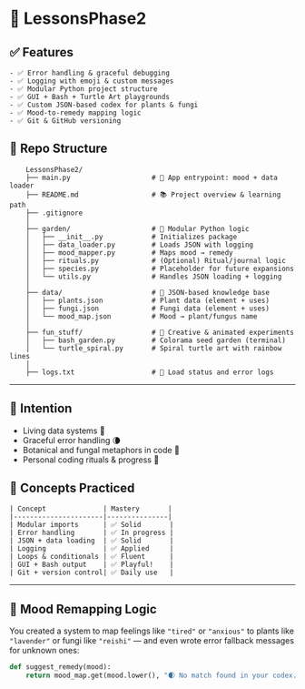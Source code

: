  
# 🌿 LessonsPhase2


## ✅ Features
 

    - ✅ Error handling & graceful debugging
    - ✅ Logging with emoji & custom messages
    - ✅ Modular Python project structure
    - ✅ GUI + Bash + Turtle Art playgrounds
    - ✅ Custom JSON-based codex for plants & fungi
    - ✅ Mood-to-remedy mapping logic
    - ✅ Git & GitHub versioning



## 📁 Repo Structure

    
        LessonsPhase2/
        ├── main.py                    # 🌿 App entrypoint: mood + data loader
        ├── README.md                  # 📚 Project overview & learning path
        ├── .gitignore
        │
        ├── garden/                    # 🌱 Modular Python logic
        │   ├── __init__.py            # Initializes package
        │   ├── data_loader.py         # Loads JSON with logging
        │   ├── mood_mapper.py         # Maps mood → remedy
        │   ├── rituals.py             # (Optional) Ritual/journal logic
        │   ├── species.py             # Placeholder for future expansions
        │   └── utils.py               # Handles JSON loading + logging
        │
        ├── data/                      # 🌿 JSON-based knowledge base
        │   ├── plants.json            # Plant data (element + uses)
        │   ├── fungi.json             # Fungi data (element + uses)
        │   └── mood_map.json          # Mood → plant/fungus name
        │
        ├── fun_stuff/                 # 🎨 Creative & animated experiments
        │   ├── bash_garden.py         # Colorama seed garden (terminal)
        │   └── turtle_spiral.py       # Spiral turtle art with rainbow lines
        │
        ├── logs.txt                   # 📝 Load status and error logs




---

## 🌈 Intention

 
- Living data systems 🌾
- Graceful error handling 🌘
- Botanical and fungal metaphors in code 🌼
- Personal coding rituals & progress 💫

 
## 🧠 Concepts Practiced

    | Concept              | Mastery       |
    |----------------------|---------------|
    | Modular imports      | ✅ Solid       |
    | Error handling       | ✅ In progress |
    | JSON + data loading  | ✅ Solid       |
    | Logging              | ✅ Applied     |
    | Loops & conditionals | ✅ Fluent      |
    | GUI + Bash output    | ✅ Playful!    |
    | Git + version control| ✅ Daily use   |

---


## 💬 Mood Remapping Logic

You created a system to map feelings like `"tired"` or `"anxious"` to plants like `"lavender"` or fungi like `"reishi"` — and even wrote error fallback messages for unknown ones:

```python
def suggest_remedy(mood):
    return mood_map.get(mood.lower(), "🌒 No match found in your codex.")